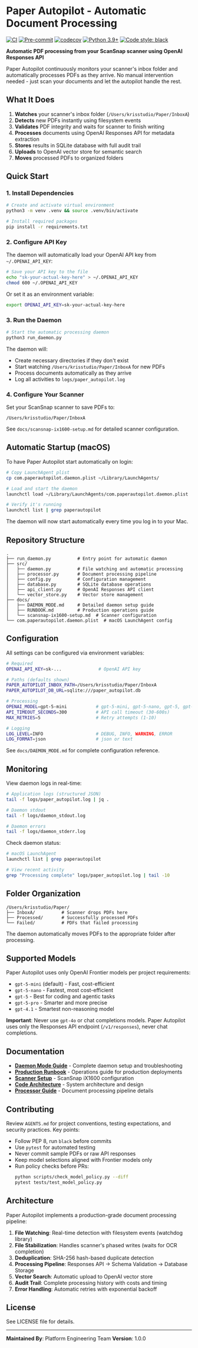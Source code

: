 # Paper Autopilot - Automatic Document Processing

[![CI](https://github.com/krisstudio/autoD/actions/workflows/ci.yml/badge.svg)](https://github.com/krisstudio/autoD/actions/workflows/ci.yml)
[![Pre-commit](https://github.com/krisstudio/autoD/actions/workflows/pre-commit.yml/badge.svg)](https://github.com/krisstudio/autoD/actions/workflows/pre-commit.yml)
[![codecov](https://codecov.io/gh/krisstudio/autoD/branch/main/graph/badge.svg)](https://codecov.io/gh/krisstudio/autoD)
[![Python 3.9+](https://img.shields.io/badge/python-3.9+-blue.svg)](https://www.python.org/downloads/)
[![Code style: black](https://img.shields.io/badge/code%20style-black-000000.svg)](https://github.com/psf/black)

**Automatic PDF processing from your ScanSnap scanner using OpenAI Responses API**

Paper Autopilot continuously monitors your scanner's inbox folder and automatically processes PDFs as they arrive. No manual intervention needed - just scan your documents and let the autopilot handle the rest.

## What It Does

1. **Watches** your scanner's inbox folder (`/Users/krisstudio/Paper/InboxA`)
2. **Detects** new PDFs instantly using filesystem events
3. **Validates** PDF integrity and waits for scanner to finish writing
4. **Processes** documents using OpenAI Responses API for metadata extraction
5. **Stores** results in SQLite database with full audit trail
6. **Uploads** to OpenAI vector store for semantic search
7. **Moves** processed PDFs to organized folders

## Quick Start

### 1. Install Dependencies

```bash
# Create and activate virtual environment
python3 -m venv .venv && source .venv/bin/activate

# Install required packages
pip install -r requirements.txt
```

### 2. Configure API Key

The daemon will automatically load your OpenAI API key from `~/.OPENAI_API_KEY`:

```bash
# Save your API key to the file
echo "sk-your-actual-key-here" > ~/.OPENAI_API_KEY
chmod 600 ~/.OPENAI_API_KEY
```

Or set it as an environment variable:

```bash
export OPENAI_API_KEY=sk-your-actual-key-here
```

### 3. Run the Daemon

```bash
# Start the automatic processing daemon
python3 run_daemon.py
```

The daemon will:
- Create necessary directories if they don't exist
- Start watching `/Users/krisstudio/Paper/InboxA` for new PDFs
- Process documents automatically as they arrive
- Log all activities to `logs/paper_autopilot.log`

### 4. Configure Your Scanner

Set your ScanSnap scanner to save PDFs to:
```
/Users/krisstudio/Paper/InboxA
```

See `docs/scansnap-ix1600-setup.md` for detailed scanner configuration.

## Automatic Startup (macOS)

To have Paper Autopilot start automatically on login:

```bash
# Copy LaunchAgent plist
cp com.paperautopilot.daemon.plist ~/Library/LaunchAgents/

# Load and start the daemon
launchctl load ~/Library/LaunchAgents/com.paperautopilot.daemon.plist

# Verify it's running
launchctl list | grep paperautopilot
```

The daemon will now start automatically every time you log in to your Mac.

## Repository Structure

```
.
├── run_daemon.py          # Entry point for automatic daemon
├── src/
│   ├── daemon.py          # File watching and automatic processing
│   ├── processor.py       # Document processing pipeline
│   ├── config.py          # Configuration management
│   ├── database.py        # SQLite database operations
│   ├── api_client.py      # OpenAI Responses API client
│   └── vector_store.py    # Vector store management
├── docs/
│   ├── DAEMON_MODE.md     # Detailed daemon setup guide
│   ├── RUNBOOK.md         # Production operations guide
│   └── scansnap-ix1600-setup.md  # Scanner configuration
└── com.paperautopilot.daemon.plist  # macOS LaunchAgent config
```

## Configuration

All settings can be configured via environment variables:

```bash
# Required
OPENAI_API_KEY=sk-...              # OpenAI API key

# Paths (defaults shown)
PAPER_AUTOPILOT_INBOX_PATH=/Users/krisstudio/Paper/InboxA
PAPER_AUTOPILOT_DB_URL=sqlite:///paper_autopilot.db

# Processing
OPENAI_MODEL=gpt-5-mini           # gpt-5-mini, gpt-5-nano, gpt-5, gpt-5-pro, gpt-4.1
API_TIMEOUT_SECONDS=300           # API call timeout (30-600s)
MAX_RETRIES=5                     # Retry attempts (1-10)

# Logging
LOG_LEVEL=INFO                    # DEBUG, INFO, WARNING, ERROR
LOG_FORMAT=json                   # json or text
```

See `docs/DAEMON_MODE.md` for complete configuration reference.

## Monitoring

View daemon logs in real-time:

```bash
# Application logs (structured JSON)
tail -f logs/paper_autopilot.log | jq .

# Daemon stdout
tail -f logs/daemon_stdout.log

# Daemon errors
tail -f logs/daemon_stderr.log
```

Check daemon status:

```bash
# macOS LaunchAgent
launchctl list | grep paperautopilot

# View recent activity
grep "Processing complete" logs/paper_autopilot.log | tail -10
```

## Folder Organization

```
/Users/krisstudio/Paper/
├── InboxA/          # Scanner drops PDFs here
├── Processed/       # Successfully processed PDFs
└── Failed/          # PDFs that failed processing
```

The daemon automatically moves PDFs to the appropriate folder after processing.

## Supported Models

Paper Autopilot uses only OpenAI Frontier models per project requirements:

- `gpt-5-mini` (default) - Fast, cost-efficient
- `gpt-5-nano` - Fastest, most cost-efficient
- `gpt-5` - Best for coding and agentic tasks
- `gpt-5-pro` - Smarter and more precise
- `gpt-4.1` - Smartest non-reasoning model

**Important**: Never use `gpt-4o` or chat completions models. Paper Autopilot uses only the Responses API endpoint (`/v1/responses`), never chat completions.

## Documentation

- **[Daemon Mode Guide](docs/DAEMON_MODE.md)** - Complete daemon setup and troubleshooting
- **[Production Runbook](docs/RUNBOOK.md)** - Operations guide for production deployments
- **[Scanner Setup](docs/scansnap-ix1600-setup.md)** - ScanSnap iX1600 configuration
- **[Code Architecture](docs/CODE_ARCHITECTURE.md)** - System architecture and design
- **[Processor Guide](docs/PROCESSOR_GUIDE.md)** - Document processing pipeline details

## Contributing

Review `AGENTS.md` for project conventions, testing expectations, and security practices. Key points:

- Follow PEP 8, run `black` before commits
- Use `pytest` for automated testing
- Never commit sample PDFs or raw API responses
- Keep model selections aligned with Frontier models only
- Run policy checks before PRs:
  ```bash
  python scripts/check_model_policy.py --diff
  pytest tests/test_model_policy.py
  ```

## Architecture

Paper Autopilot implements a production-grade document processing pipeline:

1. **File Watching**: Real-time detection with filesystem events (watchdog library)
2. **File Stabilization**: Handles scanner's phased writes (waits for OCR completion)
3. **Deduplication**: SHA-256 hash-based duplicate detection
4. **Processing Pipeline**: Responses API → Schema Validation → Database Storage
5. **Vector Search**: Automatic upload to OpenAI vector store
6. **Audit Trail**: Complete processing history with costs and timing
7. **Error Handling**: Automatic retries with exponential backoff

## License

See LICENSE file for details.

---

**Maintained By**: Platform Engineering Team
**Version**: 1.0.0
